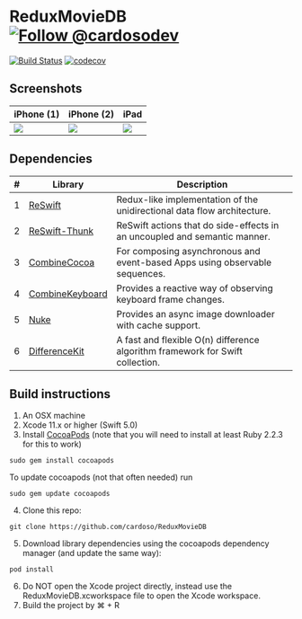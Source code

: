 # ReduxMovieDB <a href="https://twitter.com/intent/follow?screen_name=cardosodev"><img src="https://img.shields.io/twitter/follow/cardosodev.svg?label=Follow%20@cardosodev" alt="Follow @cardosodev"></img>
[![Build Status](https://travis-ci.org/cardoso/ReduxMovieDB.svg?branch=master)](https://travis-ci.org/cardoso/ReduxMovieDB) [![codecov](https://codecov.io/gh/cardoso/ReduxMovieDB/branch/master/graph/badge.svg)](https://codecov.io/gh/cardoso/ReduxMovieDB)

## Screenshots
|iPhone (1)|iPhone (2)|iPad|
|----------|----------|----|
|![](screenshots/screen_iphone_1.png)|![](screenshots/screen_iphone_2.png)|![](screenshots/screen_ipad_1.png)|

## Dependencies
|#|Library|Description|
|-|-|-|
|1|[ReSwift](https://github.com/ReSwift/ReSwift)|Redux-like implementation of the unidirectional data flow architecture.|
|2|[ReSwift-Thunk](https://github.com/ReSwift/ReSwift-Thunk)|ReSwift actions that do side-effects in an uncoupled and semantic manner.|
|3|[CombineCocoa](https://github.com/CombineCommunity/CombineCocoa)|For composing asynchronous and event-based Apps using observable sequences.|
|4|[CombineKeyboard](https://github.com/Woollim/CombineKeyboard)|Provides a reactive way of observing keyboard frame changes.|
|5|[Nuke](https://github.com/kean/Nuke)|Provides an async image downloader with cache support.|
|6|[DifferenceKit](https://github.com/ra1028/DifferenceKit)|A fast and flexible O(n) difference algorithm framework for Swift collection.|

## Build instructions

1. An OSX machine
2. Xcode 11.x or higher (Swift 5.0)
3. Install [CocoaPods](https://cocoapods.org/) (note that you will need to install at least Ruby 2.2.3 for this to work)
```
sudo gem install cocoapods
```
To update cocoapods (not that often needed) run
```
sudo gem update cocoapods
```
4. Clone this repo:
```
git clone https://github.com/cardoso/ReduxMovieDB
```
5. Download library dependencies using the cocoapods dependency manager (and update the same way):
```
pod install
```
6. Do NOT open the Xcode project directly, instead use the ReduxMovieDB.xcworkspace file to open the Xcode workspace.
7. Build the project by ⌘ + R
